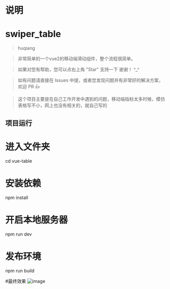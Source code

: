 # 说明
# swiper_table
> huqiang

>  非常简单的一个vue2的移动端滑动组件，整个流程很简单。

>  如果对您有帮助，您可以点右上角 "Star" 支持一下 谢谢！ ^_^

>  如有问题请直接在 Issues 中提，或者您发现问题并有非常好的解决方案，欢迎 PR 👍

>  这个项目主要是在自己工作开发中遇到的问题，移动端指标太多时候，模仿表格写不小，网上也没有相关的，就自己写的





## 项目运行

# 进入文件夹
cd vue-table

# 安装依赖
npm install

# 开启本地服务器
npm run dev

# 发布环境
npm run build

#最终效果
![image](https://github.com/xiaoq1314/vue-table/blob/master/static/img/table.gif)



